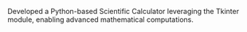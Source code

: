 Developed a Python-based Scientific Calculator leveraging the Tkinter module, enabling advanced mathematical computations. 
